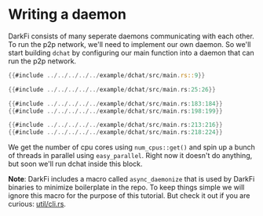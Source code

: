 # Writing a daemon

DarkFi consists of many seperate daemons communicating with each other. To
run the p2p network, we'll need to implement our own daemon.  So we'll
start building `dchat` by configuring our main function into a daemon that
can run the p2p network.

```rust
{{#include ../../../../../example/dchat/src/main.rs::9}}

{{#include ../../../../../example/dchat/src/main.rs:25:26}}

{{#include ../../../../../example/dchat/src/main.rs:183:184}}
{{#include ../../../../../example/dchat/src/main.rs:198:199}}

{{#include ../../../../../example/dchat/src/main.rs:213:216}}
{{#include ../../../../../example/dchat/src/main.rs:218:224}}
```

We get the number of cpu cores using `num_cpus::get()` and spin up a
bunch of threads in parallel using `easy_parallel`. Right now it doesn't
do anything, but soon we'll run dchat inside this block.

**Note**: DarkFi includes a macro called `async_daemonize` that is used by
DarkFi binaries to minimize boilerplate in the repo.  To keep things
simple we will ignore this macro for the purpose of this tutorial.  But
check it out if you are curious: [util/cli.rs](https://github.com/darkrenaissance/darkfi/blob/master/src/util/cli.rs#L154).

